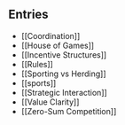 ## Entries
- [[Coordination]]
- [[House of Games]]
- [[Incentive Structures]]
- [[Rules]]
- [[Sporting vs Herding]]
- [[sports]]
- [[Strategic Interaction]]
- [[Value Clarity]]
- [[Zero-Sum Competition]]